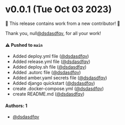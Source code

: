# v0.0.1 (Tue Oct 03 2023)

:tada: This release contains work from a new contributor! :tada:

Thank you, null[@dsdasdfqv](https://github.com/dsdasdfqv), for all your work!

#### ⚠️ Pushed to `main`

- Added deploy.yml file ([@dsdasdfqv](https://github.com/dsdasdfqv))
- Added release.yml file ([@dsdasdfqv](https://github.com/dsdasdfqv))
- Added deploy.sh file ([@dsdasdfqv](https://github.com/dsdasdfqv))
- Added .autorc file ([@dsdasdfqv](https://github.com/dsdasdfqv))
- Added amber.yaml secrets file ([@dsdasdfqv](https://github.com/dsdasdfqv))
- Added django quickstart ([@dsdasdfqv](https://github.com/dsdasdfqv))
- create .docker-compose.yml ([@dsdasdfqv](https://github.com/dsdasdfqv))
- create README.md ([@dsdasdfqv](https://github.com/dsdasdfqv))

#### Authors: 1

- [@dsdasdfqv](https://github.com/dsdasdfqv)
